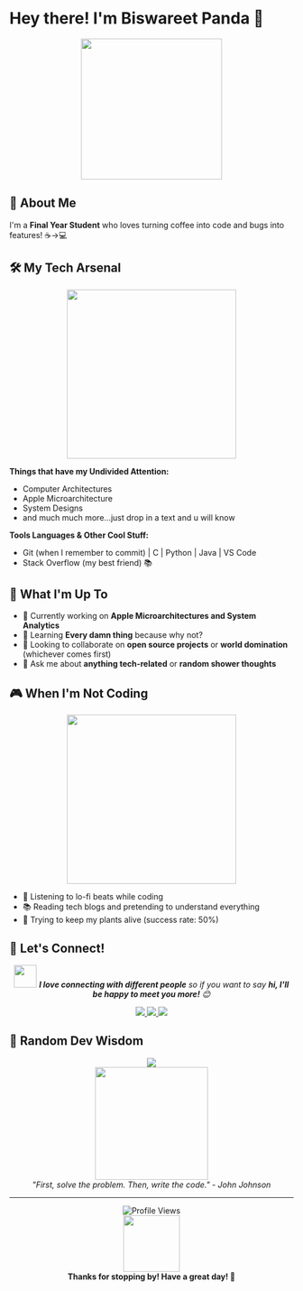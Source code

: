 # Hey there! I'm Biswareet Panda 👋

<div align="center">
  <img src="https://media.giphy.com/media/3o7abKhOpu0NwenH3O/giphy.gif" width="250px"/>

</div>

## 🚀 About Me

I'm a **Final Year Student** who loves turning coffee into code and bugs into features! ☕→💻





## 🛠️ My Tech Arsenal

<p align="center">
  <img src="https://media.giphy.com/media/xT9IgzoKnwFNmISR8I/giphy.gif" width="300">
</p>

**Things that have my Undivided Attention:**
- Computer Architectures
- Apple Microarchitecture
- System Designs
- and much much more...just drop in a text and u will know

**Tools Languages & Other Cool Stuff:**
- Git (when I remember to commit) | C | Python | Java | VS Code
- Stack Overflow (my best friend) 📚



## 🎯 What I'm Up To

- 🔭 Currently working on **Apple Microarchitectures and System Analytics**
- 🌱 Learning **Every damn thing** because why not?
- 👯 Looking to collaborate on **open source projects** or **world domination** (whichever comes first)
- 💬 Ask me about **anything tech-related** or **random shower thoughts**


## 🎮 When I'm Not Coding

<div align="center">
  <img src="https://media.giphy.com/media/5ntdy5Ban1dIY/giphy.gif" width="300">
</div>

- 🎵 Listening to lo-fi beats while coding
- 📚 Reading tech blogs and pretending to understand everything
- 🌱 Trying to keep my plants alive (success rate: 50%)

## 🤝 Let's Connect!

<p align="center">
  <img src="https://media.giphy.com/media/LnQjpWaON8nhr21vNW/giphy.gif" width="40"> 
  <em><b>I love connecting with different people</b> so if you want to say <b>hi, I'll be happy to meet you more!</b> 😊</em>
</p>

<p align="center">
  <a href="mailto:biswa.gunu2003@gmail.com">
    <img src="https://img.shields.io/badge/Email-D14836?style=for-the-badge&logo=gmail&logoColor=white"/>
  </a>
  <a href="https://linkedin.com/in/brpanda">
    <img src="https://img.shields.io/badge/LinkedIn-0077B5?style=for-the-badge&logo=linkedin&logoColor=white"/>
  </a>
  <a href="https://x.com/PandaBiswareet">
    <img src="https://img.shields.io/badge/X-000000?style=for-the-badge&logo=x&logoColor=white"/>
  </a>
</p>

## 💭 Random Dev Wisdom

<div align="center">
  <img src="https://readme-quotes-api.herokuapp.com/quote?theme=radical&animation=grow_out_in&layout=default&font=Redressed"/>
</div>

<div align="center">
  <img src="https://media.giphy.com/media/Ln7PKehZ9A6IeR9CIr/giphy.gif" width="200">
  <br/>
  <em>"First, solve the problem. Then, write the code." - John Johnson</em>
</div>

---

<div align="center">
  <img src="https://komarev.com/ghpvc/?username=brpanda&label=Profile%20views&color=0e75b6&style=flat" alt="Profile Views"/>
  <br/>
  <img src="https://media.giphy.com/media/W1xb8a7RNWv2nLPzqn/giphy.gif" width="100">
  <br/>
  <b>Thanks for stopping by! Have a great day! 🌟</b>
</div>
